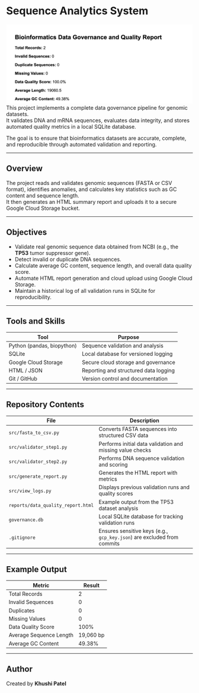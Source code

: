 # Sequence Analytics System  
![Project Preview](reports/preview.png)
This project implements a complete data governance pipeline for genomic datasets.  
It validates DNA and mRNA sequences, evaluates data integrity, and stores automated quality metrics in a local SQLite database.

The goal is to ensure that bioinformatics datasets are accurate, complete, and reproducible through automated validation and reporting.

---

## Overview

The project reads and validates genomic sequences (FASTA or CSV format), identifies anomalies, and calculates key statistics such as GC content and sequence length.  
It then generates an HTML summary report and uploads it to a secure Google Cloud Storage bucket.

---

## Objectives

- Validate real genomic sequence data obtained from NCBI (e.g., the **TP53** tumor suppressor gene).  
- Detect invalid or duplicate DNA sequences.  
- Calculate average GC content, sequence length, and overall data quality score.  
- Automate HTML report generation and cloud upload using Google Cloud Storage.  
- Maintain a historical log of all validation runs in SQLite for reproducibility.

---

## Tools and Skills

| Tool | Purpose |
|------|----------|
| Python (pandas, biopython) | Sequence validation and analysis |
| SQLite | Local database for versioned logging |
| Google Cloud Storage | Secure cloud storage and governance |
| HTML / JSON | Reporting and structured data logging |
| Git / GitHub | Version control and documentation |

---

## Repository Contents

| File | Description |
|------|--------------|
| `src/fasta_to_csv.py` | Converts FASTA sequences into structured CSV data |
| `src/validator_step1.py` | Performs initial data validation and missing value checks |
| `src/validator_step2.py` | Performs DNA sequence validation and scoring |
| `src/generate_report.py` | Generates the HTML report with metrics |
| `src/view_logs.py` | Displays previous validation runs and quality scores |
| `reports/data_quality_report.html` | Example output from the TP53 dataset analysis |
| `governance.db` | Local SQLite database for tracking validation runs |
| `.gitignore` | Ensures sensitive keys (e.g., `gcp_key.json`) are excluded from commits |

---

## Example Output

| Metric | Result |
|--------|---------|
| Total Records | 2 |
| Invalid Sequences | 0 |
| Duplicates | 0 |
| Missing Values | 0 |
| Data Quality Score | 100% |
| Average Sequence Length | 19,060 bp |
| Average GC Content | 49.38% |

---

## Author

Created by **Khushi Patel**

